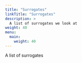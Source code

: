 ```yaml
---
title: "Surrogates"
linkTitle: "Surrogates"
description: >
  A list of surrogates we look at
weight: 40
menu:
  main:
    weight: 40
---
```


A list of surrogates
